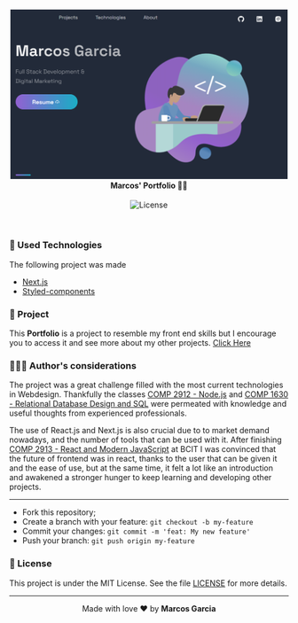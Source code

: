 <h4 align="center">
<a href="https://marcos-portfolio.herokuapp.com/" ><img src="./public/images/portfolio.png" width="500px" /><br></a>
 <b>Marcos' Portfolio</b> 🦸‍♂️
</h4>
<p align="center">
  <img alt="License" src="https://img.shields.io/badge/license-MIT-red">
</p>

<br>

### :rocket: Used Technologies

The following project was made

- [Next.js](https://nextjs.org/)
- [Styled-components](https://styled-components.com/)

### :muscle: Project

This <b>Portfolio</b> is a project to resemble my front end skills but I encourage you to access it and see more about my other projects. [Click Here](https://marcos-portfolio.herokuapp.com/)

### 🙋🏽‍♂️ Author's considerations

The project was a great challenge filled with the most current technologies in Webdesign. Thankfully the classes [COMP 2912 - Node.js](https://www.bcit.ca/study/courses/comp2912) and [COMP 1630 - Relational Database Design and SQL](https://www.bcit.ca/study/courses/comp1630) were permeated with knowledge and useful thoughts from experienced professionals.

The use of React.js and Next.js is also crucial due to to market demand nowadays, and the number of tools that can be used with it.
After finishing [COMP 2913 - React and Modern JavaScript](https://www.bcit.ca/study/courses/comp2913) at BCIT I was convinced that the future of frontend was in react, thanks to the user that can be given it and the ease of use, but at the same time, it felt a lot like an introduction and awakened a stronger hunger to keep learning and developing other projects.

---

- Fork this repository;
- Create a branch with your feature: `git checkout -b my-feature`
- Commit your changes: `git commit -m 'feat: My new feature'`
- Push your branch: `git push origin my-feature`

### :memo: License

This project is under the MIT License. See the file [LICENSE](LICENSE.md) for more details.

---

<p align="center">Made with love ❤️ by <b><a src="https://github.com/yamgarcia">Marcos Garcia</a></b></p>
